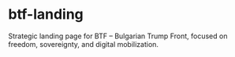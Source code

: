 # btf-landing
Strategic landing page for BTF – Bulgarian Trump Front, focused on freedom, sovereignty, and digital mobilization.
